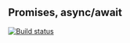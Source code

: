 ## Promises, async/await
[![Build status](https://ci.appveyor.com/api/projects/status/39bhynweacautns6?svg=true)](https://ci.appveyor.com/project/Anna-Kolycheva/ajs-promises-async-await-1)